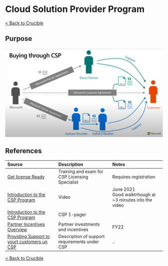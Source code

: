 # Cloud Solution Provider Program

[< Back to Crucible](./)

## Purpose

![Buying Through CSP](./Library/csp.jpg)

## References


Source | Description | Notes
:----- | :-----  | :-----
[Get license Ready](https://getlicensingready.com/)|Training and exam for CSP Licensing Specialist| Requires registration
[Introduction to the CSP Program](https://www.youtube.com/watch?v=EmkNExt58y4)| Video|June 2021<br>Good walktrhough at ~3 minutes into the video
[Introduction to the CSP Program](https://getlicensingready.com/HandoutStore/Introduction%20to%20CSP%20v21.40.pdf)| CSP 1-pager
[Partner Incentives Overview](https://assetsprod.microsoft.com/en-us/investments-and-incentives-portfolio-overview.pdf)| Partner investments and incentives | FY22
[Providing Support to yourt customers un CSP ](https://docs.microsoft.com/en-us/partner-center/customer-support)|Description of support requirements under CSP|..|

[< Back to Crucible](./)